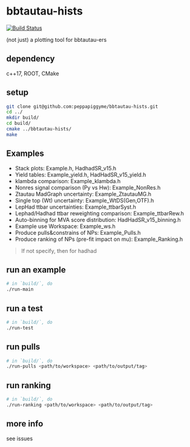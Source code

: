 # bbtautau-hists

[![Build Status](https://travis-ci.com/peppapiggyme/bbtautau-hists.svg?branch=master)](https://travis-ci.com/peppapiggyme/bbtautau-hists)

(not just) a plotting tool for bbtautau-ers

## dependency
c++17, ROOT, CMake

## setup
```bash
git clone git@github.com:peppapiggyme/bbtautau-hists.git
cd ../
mkdir build/
cd build/
cmake ../bbtautau-hists/
make
```

## Examples
- Stack plots: Example.h, HadhadSR_v15.h
- Yield tables: Example_yield.h, HadHadSR_v15_yield.h
- klambda comparison: Example_klambda.h
- Nonres signal comparison (Py vs Hw): Example_NonRes.h
- Ztautau MadGraph uncertainty: Example_ZtautauMG.h
- Single top (Wt) uncertainty: Example_WtDS(Gen,OTF).h
- LepHad ttbar uncertainties: Example_ttbarSyst.h
- Lephad/Hadhad ttbar reweighting comparison: Example_ttbarRew.h
- Auto-binning for MVA score distribution: HadHadSR_v15_binning.h
- Example use Workspace: Example_ws.h
- Produce pulls&constrains of NPs: Example_Pulls.h
- Produce ranking of NPs (pre-fit impact on mu): Example_Ranking.h

> If not specify, then for hadhad

## run an example
```bash
# in `build/`, do
./run-main
```

## run a test
```bash
# in `build/`, do
./run-test
```

## run pulls
```bash
# in `build/`, do
./run-pulls <path/to/workspace> <path/to/output/tag>
```

## run ranking
```bash
# in `build/`, do
./run-ranking <path/to/workspace> <path/to/output/tag>
```

## more info
see issues
